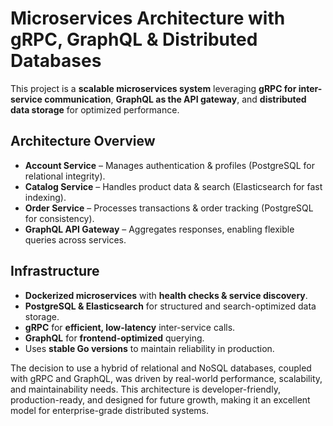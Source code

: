 # **Microservices Architecture with gRPC, GraphQL & Distributed Databases**  

This project is a **scalable microservices system** leveraging **gRPC for inter-service communication**, **GraphQL as the API gateway**, and **distributed data storage** for optimized performance.  

## **Architecture Overview**  

- **Account Service** – Manages authentication & profiles (PostgreSQL for relational integrity).  
- **Catalog Service** – Handles product data & search (Elasticsearch for fast indexing).  
- **Order Service** – Processes transactions & order tracking (PostgreSQL for consistency).  
- **GraphQL API Gateway** – Aggregates responses, enabling flexible queries across services.  

## **Infrastructure**  

- **Dockerized microservices** with **health checks & service discovery**.  
- **PostgreSQL & Elasticsearch** for structured and search-optimized data storage.  
- **gRPC** for **efficient, low-latency** inter-service calls.  
- **GraphQL** for **frontend-optimized** querying.  
- Uses **stable Go versions** to maintain reliability in production.  

The decision to use a hybrid of relational and NoSQL databases, coupled with gRPC and GraphQL, was driven by real-world performance, scalability, and maintainability needs. This architecture is developer-friendly, production-ready, and designed for future growth, making it an excellent model for enterprise-grade distributed systems.
